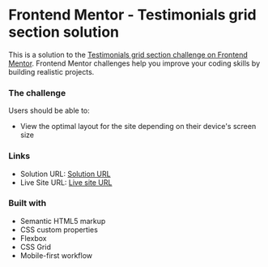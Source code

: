 # Frontend Mentor - Testimonials grid section solution

This is a solution to the [Testimonials grid section challenge on Frontend Mentor](https://www.frontendmentor.io/challenges/testimonials-grid-section-Nnw6J7Un7). Frontend Mentor challenges help you improve your coding skills by building realistic projects. 

### The challenge

Users should be able to:

- View the optimal layout for the site depending on their device's screen size

### Links

- Solution URL: [Solution URL](https://www.frontendmentor.io/solutions/testimonials-grid-section-FgClPrO3Zo)
- Live Site URL: [Live site URL](https://testimonials-grid-section-solution-coral.vercel.app/)

### Built with

- Semantic HTML5 markup
- CSS custom properties
- Flexbox
- CSS Grid
- Mobile-first workflow
